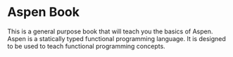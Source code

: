 # Aspen Book

This is a general purpose book that will teach you the basics of Aspen.
Aspen is a statically typed functional programming language. 
It is designed to be used to teach functional programming concepts.
